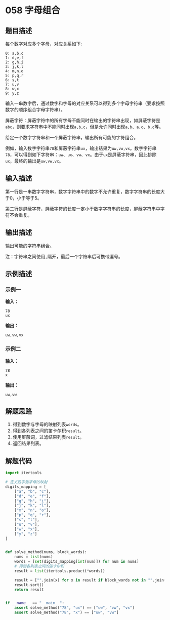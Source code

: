 # 058 字母组合

## 题目描述

每个数字对应多个字母，对应关系如下:
```text
0: a,b,c
1: d,e,f
2: g,h,i
3: j,k,l
4: m,n,o
5: p,q,r
6: s,t
7: u,v
8: w,x
9: y,z
```

输入一串数字后，通过数字和字母的对应关系可以得到多个字母字符串（要求按照数字的顺序组合字母字符串）。

屏蔽字符：屏蔽字符中的所有字母不能同时在输出的字符串出现，如屏蔽字符是`abc`，则要求字符串中不能同时出现`a,b,c`，但是允许同时出现`a,b`、`a,c`、`b,c`等。

给定一个数字字符串和一个屏蔽字符串，输出所有可能的字符组合。

例如，输入数字字符串`78`和屏蔽字符串`ux`，输出结果为`uw,vw,vx`。数字字符串`78`，可以得到如下字符串：`uw`、`ux`、`vw`、`vx`。由于`ux`是屏蔽字符串，因此排除`ux`，最终的输出是`uw,vw,vx`。

## 输入描述

第一行是一串数字字符串，数字字符串中的数字不允许重复，数字字符串的长度大于0，小于等于5。

第二行是屏蔽字符，屏蔽字符的长度一定小于数字字符串的长度，屏蔽字符串中字符不会重复。

## 输出描述

输出可能的字符串组合。

注：字符串之间使用`,`隔开，最后一个字符串后可携带逗号。

## 示例描述

### 示例一

**输入：**

```text
78
ux
```

**输出：**

```text
uw,vw,vx
```

### 示例二

**输入：**

```text
78
x
```

**输出：**

```text
uw,vw
```

## 解题思路

1. 得到数字与字母的映射列表`words`。
2. 得到各列表之间的笛卡尔积`result`。
3. 使用屏蔽词，过滤结果列表`result`。
4. 返回结果列表。

## 解题代码

```python
import itertools

# 定义数字到字母的映射
digits_mapping = [
    ["a", "b", "c"],
    ["d", "e", "f"],
    ["g", "h", "i"],
    ["j", "k", "l"],
    ["m", "n", "o"],
    ["p", "q", "r"],
    ["s", "t"],
    ["u", "v"],
    ["w", "x"],
    ["y", "z"]
]


def solve_method(nums, block_words):
    nums = list(nums)
    words = [set(digits_mapping[int(num)]) for num in nums]
    # 得到各列表之间的笛卡尔积
    result = list(itertools.product(*words))

    result = ["".join(x) for x in result if block_words not in "".join(x)]
    result.sort()
    return result


if __name__ == "__main__":
    assert solve_method("78", "ux") == ["uw", "vw", "vx"]
    assert solve_method("78", "x") == ["uw", "vw"]
```



